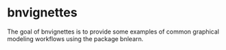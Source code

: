 # bnvignettes

The goal of bnvignettes is to provide some examples of common graphical modeling workflows using the package bnlearn.  


